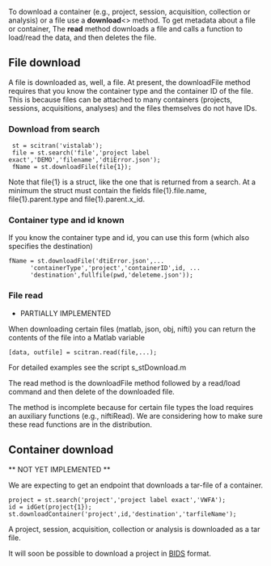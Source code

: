 To download a container (e.g., project, session, acquisition,  collection or analysis) or a file use a **download**<> method. To get metadata about a file or container, The **read** method downloads a file and calls a function to load/read the data, and then deletes the file.

## File download
A file is downloaded as, well, a file. At present, the downloadFile method requires that you know the container type and the container ID of the file.  This is because files can be attached to many containers (projects, sessions, acquisitions, analyses) and the files themselves do not have IDs.  

### Download from search 

     st = scitran('vistalab');
     file = st.search('file','project label exact','DEMO','filename','dtiError.json');
     fName = st.downloadFile(file{1});

Note that file{1} is a struct, like the one that is returned from a search. At a minimum the struct must contain the fields file{1}.file.name, file{1}.parent.type and file{1}.parent.x_id.

### Container type and id known

If you know the container type and id, you can use this form (which also specifies the destination)

    fName = st.downloadFile('dtiError.json',...
          'containerType','project','containerID',id, ...
          'destination',fullfile(pwd,'deleteme.json'));


### File read

* PARTIALLY IMPLEMENTED

When downloading certain files (matlab, json, obj, nifti) you can return the contents of the file into a Matlab variable

    [data, outfile] = scitran.read(file,...);

For detailed examples see the script s_stDownload.m

The read method is the downloadFile method followed by a read/load command and then delete of the downloaded file.

The method is incomplete because for certain file types the load requires an auxiliary functions (e.g., niftiRead). We are considering how to make sure these read functions are in the distribution.

## Container download

** NOT YET IMPLEMENTED **

We are expecting to get an endpoint that downloads a tar-file of a container.  

    project = st.search('project','project label exact','VWFA');
    id = idGet(project{1});
    st.downloadContainer('project',id,'destination','tarfileName');

A project, session, acquisition, collection or analysis is downloaded as a tar file. 

It will soon be possible to download a project in [BIDS](BIDS) format.

